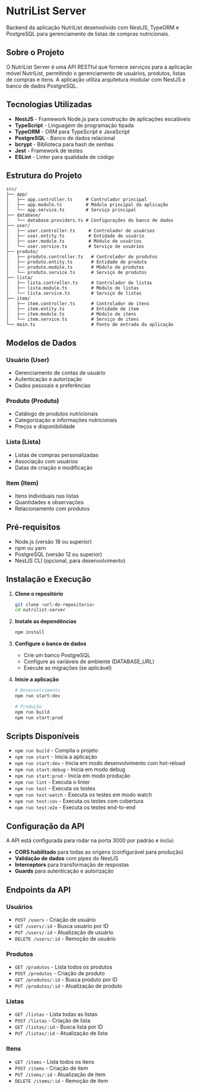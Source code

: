 # NutriList Server

Backend da aplicação NutriList desenvolvido com NestJS, TypeORM e PostgreSQL para gerenciamento de listas de compras nutricionais.

## Sobre o Projeto

O NutriList Server é uma API RESTful que fornece serviços para a aplicação móvel NutriList, permitindo o gerenciamento de usuários, produtos, listas de compras e itens. A aplicação utiliza arquitetura modular com NestJS e banco de dados PostgreSQL.

## Tecnologias Utilizadas

- **NestJS** - Framework Node.js para construção de aplicações escaláveis
- **TypeScript** - Linguagem de programação tipada
- **TypeORM** - ORM para TypeScript e JavaScript
- **PostgreSQL** - Banco de dados relacional
- **bcrypt** - Biblioteca para hash de senhas
- **Jest** - Framework de testes
- **ESLint** - Linter para qualidade de código

## Estrutura do Projeto

```
src/
├── app/
│   ├── app.controller.ts     # Controlador principal
│   ├── app.module.ts         # Módulo principal da aplicação
│   └── app.service.ts        # Serviço principal
├── database/
│   └── database.providers.ts # Configurações do banco de dados
├── user/
│   ├── user.controller.ts     # Controlador de usuários
│   ├── user.entity.ts         # Entidade de usuário
│   ├── user.module.ts         # Módulo de usuários
│   └── user.service.ts        # Serviço de usuários
├── produto/
│   ├── produto.controller.ts   # Controlador de produtos
│   ├── produto.entity.ts       # Entidade de produto
│   ├── produto.module.ts       # Módulo de produtos
│   └── produto.service.ts      # Serviço de produtos
├── lista/
│   ├── lista.controller.ts     # Controlador de listas
│   ├── lista.module.ts         # Módulo de listas
│   └── lista.service.ts        # Serviço de listas
├── item/
│   ├── item.controller.ts      # Controlador de itens
│   ├── item.entity.ts          # Entidade de item
│   ├── item.module.ts          # Módulo de itens
│   └── item.service.ts         # Serviço de itens
└── main.ts                     # Ponto de entrada da aplicação
```

## Modelos de Dados

### Usuário (User)
- Gerenciamento de contas de usuário
- Autenticação e autorização
- Dados pessoais e preferências

### Produto (Produto)
- Catálogo de produtos nutricionais
- Categorização e informações nutricionais
- Preços e disponibilidade

### Lista (Lista)
- Listas de compras personalizadas
- Associação com usuários
- Datas de criação e modificação

### Item (Item)
- Itens individuais nas listas
- Quantidades e observações
- Relacionamento com produtos

## Pré-requisitos

- Node.js (versão 18 ou superior)
- npm ou yarn
- PostgreSQL (versão 12 ou superior)
- NestJS CLI (opcional, para desenvolvimento)

## Instalação e Execução

1. **Clone o repositório**
   ```bash
   git clone <url-do-repositorio>
   cd nutrilist-server
   ```

2. **Instale as dependências**
   ```bash
   npm install
   ```

3. **Configure o banco de dados**
   - Crie um banco PostgreSQL
   - Configure as variáveis de ambiente (DATABASE_URL)
   - Execute as migrações (se aplicável)

4. **Inicie a aplicação**
   ```bash
   # Desenvolvimento
   npm run start:dev
   
   # Produção
   npm run build
   npm run start:prod
   ```

## Scripts Disponíveis

- `npm run build` - Compila o projeto
- `npm run start` - Inicia a aplicação
- `npm run start:dev` - Inicia em modo desenvolvimento com hot-reload
- `npm run start:debug` - Inicia em modo debug
- `npm run start:prod` - Inicia em modo produção
- `npm run lint` - Executa o linter
- `npm run test` - Executa os testes
- `npm run test:watch` - Executa os testes em modo watch
- `npm run test:cov` - Executa os testes com cobertura
- `npm run test:e2e` - Executa os testes end-to-end

## Configuração da API

A API está configurada para rodar na porta 3000 por padrão e inclui:

- **CORS habilitado** para todas as origens (configurável para produção)
- **Validação de dados** com pipes do NestJS
- **Interceptors** para transformação de respostas
- **Guards** para autenticação e autorização

## Endpoints da API

### Usuários
- `POST /users` - Criação de usuário
- `GET /users/:id` - Busca usuário por ID
- `PUT /users/:id` - Atualização de usuário
- `DELETE /users/:id` - Remoção de usuário

### Produtos
- `GET /produtos` - Lista todos os produtos
- `POST /produtos` - Criação de produto
- `GET /produtos/:id` - Busca produto por ID
- `PUT /produtos/:id` - Atualização de produto

### Listas
- `GET /listas` - Lista todas as listas
- `POST /listas` - Criação de lista
- `GET /listas/:id` - Busca lista por ID
- `PUT /listas/:id` - Atualização de lista

### Itens
- `GET /items` - Lista todos os itens
- `POST /items` - Criação de item
- `PUT /items/:id` - Atualização de item
- `DELETE /items/:id` - Remoção de item